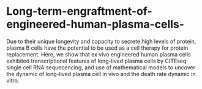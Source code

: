 # Long-term-engraftment-of-engineered-human-plasma-cells-
Due to their unique longevity and capacity to secrete high levels of protein, plasma B cells have the potential to be used as a cell therapy for protein replacement. Here, we show that ex vivo engineered human plasma cells exhibited transcriptional features of long-lived plasma cells by CITEseq single cell RNA sequecencing, and use of mathematical models to uncover the dynamic of long-lived plasma cell in vivo and the death rate dynamic in vitro.
